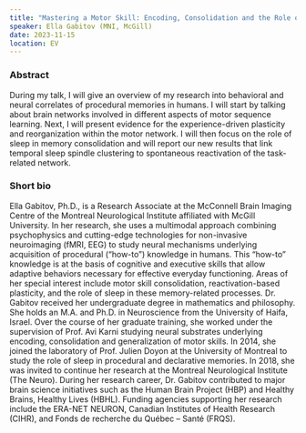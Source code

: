 ```yaml
---
title: "Mastering a Motor Skill: Encoding, Consolidation and the Role of Sleep"
speaker: Ella Gabitov (MNI, McGill)
date: 2023-11-15
location: EV
---
```


### Abstract

During my talk, I will give an overview of my research into behavioral and neural correlates of procedural memories in humans. I will start by talking about brain networks involved in different aspects of motor sequence learning. Next, I will present evidence for the experience-driven plasticity and reorganization within the motor network. I will then focus on the role of sleep in memory consolidation and will report our new results that link temporal sleep spindle clustering to spontaneous reactivation of the task-related network.
 

### Short bio

Ella Gabitov, Ph.D., is a Research Associate at the McConnell Brain Imaging Centre of the Montreal Neurological Institute affiliated with McGill University. In her research, she uses a multimodal approach combining psychophysics and cutting-edge technologies for non-invasive neuroimaging (fMRI, EEG) to study neural mechanisms underlying acquisition of procedural (“how-to”) knowledge in humans. This “how-to” knowledge is at the basis of cognitive and executive skills that allow adaptive behaviors necessary for effective everyday functioning. Areas of her special interest include motor skill consolidation, reactivation-based plasticity, and the role of sleep in these memory-related processes.
Dr. Gabitov received her undergraduate degree in mathematics and philosophy. She holds an M.A. and Ph.D. in Neuroscience from the University of Haifa, Israel. Over the course of her graduate training, she worked under the supervision of Prof. Avi Karni studying neural substrates underlying encoding, consolidation and generalization of motor skills. In 2014, she joined the laboratory of Prof. Julien Doyon at the University of Montreal to study the role of sleep in procedural and declarative memories. In 2018, she was invited to continue her research at the Montreal Neurological Institute (The Neuro). During her research career, Dr. Gabitov contributed to major brain science initiatives such as the Human Brain Project (HBP) and Healthy Brains, Healthy Lives (HBHL). Funding agencies supporting her research include the ERA-NET NEURON, Canadian Institutes of Health Research (CIHR), and Fonds de recherche du Québec – Santé (FRQS).